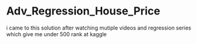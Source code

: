 # Adv_Regression_House_Price
i came to this solution after watching mutiple videos and regression series which give me under 500 rank at kaggle
